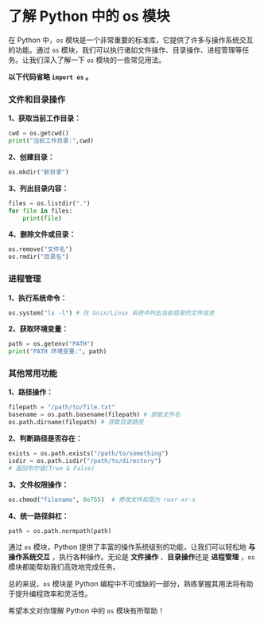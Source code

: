 # 了解 Python 中的 os 模块

在 Python 中，`os` 模块是一个非常重要的标准库，它提供了许多与操作系统交互的功能。通过 `os` 模块，我们可以执行诸如文件操作、目录操作、进程管理等任务。让我们深入了解一下 `os` 模块的一些常见用法。

**以下代码省略 `import os` 。**

### 文件和目录操作

**1、获取当前工作目录：**

```python
cwd = os.getcwd()
print("当前工作目录:",cwd)
```

**2、创建目录：**

```python
os.mkdir("新目录")
```

**3、列出目录内容：**

```python
files = os.listdir(".")
for file in files:
    print(file)
```

**4、删除文件或目录：**

```python
os.remove("文件名")
os.rmdir("目录名")
```

### 进程管理

**1、执行系统命令：**

```python
os.system("ls -l") # 在 Unix/Linux 系统中列出当前目录的文件信息
```

**2、获取环境变量：**

```python
path = os.getenv("PATH")
print("PATH 环境变量:", path)
```

### 其他常用功能

**1、路径操作：**

```python
filepath = "/path/to/file.txt"
basename = os.path.basename(filepath) # 获取文件名
os.path.dirname(filepath) # 获取目录路径
```

**2、判断路径是否存在：**

```python
exists = os.path.exists("/path/to/something")
isdir = os.path.isdir("/path/to/directory")
# 返回布尔值(True & False)
```

**3、文件权限操作：**

```python
os.chmod("filename", 0o755)  # 修改文件权限为 rwxr-xr-x
```

**4、统一路径斜杠：**

```python
path = os.path.normpath(path)
```

通过 `os` 模块，Python 提供了丰富的操作系统级别的功能，让我们可以轻松地 **与操作系统交互** ，执行各种操作。无论是 **文件操作** 、**目录操作**还是 **进程管理** ，`os` 模块都能帮助我们高效地完成任务。

总的来说，`os` 模块是 Python 编程中不可或缺的一部分，熟练掌握其用法将有助于提升编程效率和灵活性。

希望本文对你理解 Python 中的 `os` 模块有所帮助！
